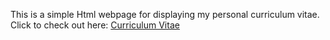 This is a simple Html webpage for displaying my personal curriculum vitae.
Click to check out here: [Curriculum Vitae](https://fetert3.github.io/CvWebSite/)
